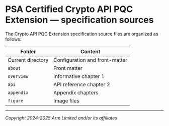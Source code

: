 <!--
SPDX-FileCopyrightText: Copyright 2024-2025 Arm Limited and/or its affiliates <open-source-office@arm.com>
SPDX-License-Identifier: CC-BY-SA-4.0
-->

# PSA Certified Crypto API PQC Extension &mdash; specification sources

The Crypto API PQC Extension specification source files are organized as follows:

Folder | Content
-- | --
Current directory | Configuration and front-matter
`about` | Front matter
`overview` | Informative chapter 1
`api` | API reference chapter 2
`appendix` | Appendix chapters
`figure` | Image files

----

*Copyright 2024-2025 Arm Limited and/or its affiliates*
